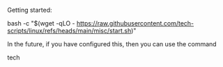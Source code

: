 Getting started:

bash -c "$(wget -qLO - https://raw.githubusercontent.com/tech-scripts/linux/refs/heads/main/misc/start.sh)"


In the future, if you have configured this, then you can use the command

tech
